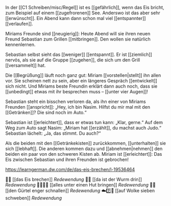 In der [[C1 Schreiben/misc/Regel]] ist es [[gefährlich]], wenn das Eis bricht, zum Beispiel auf einem [[zugefrorenen]] See. Anderswo ist das aber sehr [[erwünscht]]. Ein Abend kann dann schon mal viel [[entspannter]] [[verlaufen]].
  
Miriams Freunde sind [[neugierig]]: Heute Abend will sie ihren neuen Freund Sebastian zum Grillen [[mitbringen]]. Den wollen sie natürlich kennenlernen. 

Sebastian selbst sieht das [[weniger]] [[entspannt]]. Er ist [[ziemlich]] nervös, als sie auf die Gruppe [[zugehen]], die sich um den Grill [[versammelt]] hat. 

Die [[Begrüßung]] läuft noch ganz gut: Miriam [[vorstellen|stellt]] ihn allen vor. Sie scheinen nett zu sein, aber ein längeres Gespräch [[entwickelt]] sich nicht. Und Miriams beste Freundin erklärt dann auch noch, dass sie [[unbedingt]] etwas mit ihr besprechen muss – [[unter vier Augen]]! 

Sebastian steht ein bisschen verloren da, als ihn einer von Miriams Freunden [[anspricht]]: „Hey, ich bin Nasim. Hilfst du mir mal mit den [[Getränken]]? Die sind noch im Auto.“ 

Sebastian ist [[erleichtert]], dass er etwas tun kann: „Klar, gerne.“ 
Auf dem Weg zum Auto sagt Nasim: „Miriam hat [[erzählt]], du machst auch Judo.“ 
Sebastian lächelt: „Ja, das stimmt. Du auch?“ 

Als die beiden mit den [[Getränkekisten]] zurückkommen, [[unterhalten]] sie sich [[lebhaft]].
Die anderen kommen dazu und [[abnehmen|nehmen]] den beiden ein paar von den schweren Kisten ab. 
Miriam ist [[erleichtert]]: Das Eis zwischen Sebastian und ihren Freunden ist gebrochen!	

https://learngerman.dw.com/de/das-eis-brechen/l-19536464

🧊🤝 [[das Eis brechen]] *Redewendung*
🐛🚫 [[da ist der Wurm drin]] *Redewendung*
🎩🧩🤹‍♂️ [[alles unter einen Hut bringen]] *Redewendung*
👖🤏 [[den Gürtel enger schnallen]] *Redewendung*
☁️7️⃣🥰 [[auf Wolke sieben schweben]] *Redewendung*
